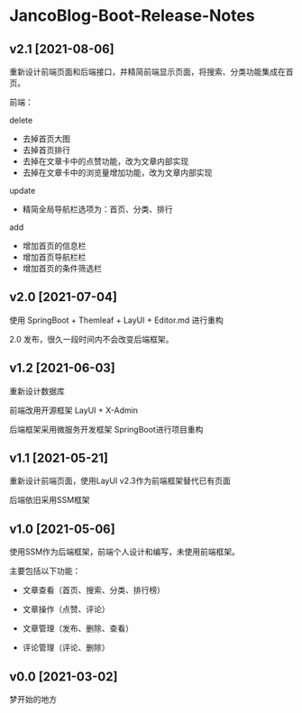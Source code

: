 # JancoBlog-Boot-Release-Notes

## v2.1 [2021-08-06]

重新设计前端页面和后端接口，并精简前端显示页面，将搜索、分类功能集成在首页。



前端：

delete 
- 去掉首页大图
- 去掉首页排行
- 去掉在文章卡中的点赞功能，改为文章内部实现
- 去掉在文章卡中的浏览量增加功能，改为文章内部实现

update
- 精简全局导航栏选项为：首页、分类、排行

add
- 增加首页的信息栏
- 增加首页导航栏栏
- 增加首页的条件筛选栏

## v2.0 [2021-07-04]

使用 SpringBoot + Themleaf + LayUI + Editor.md 进行重构

2.0 发布，很久一段时间内不会改变后端框架。

## v1.2 [2021-06-03]

重新设计数据库

前端改用开源框架 LayUI + X-Admin

后端框架采用微服务开发框架 SpringBoot进行项目重构

## v1.1 [2021-05-21]

重新设计前端页面，使用LayUI v2.3作为前端框架替代已有页面

后端依旧采用SSM框架

## v1.0 [2021-05-06]

使用SSM作为后端框架，前端个人设计和编写，未使用前端框架。

主要包括以下功能： 

- 文章查看（首页、搜索、分类、排行榜）

- 文章操作（点赞、评论）

- 文章管理（发布、删除、查看）

- 评论管理（评论、删除）

## v0.0 [2021-03-02]

梦开始的地方
